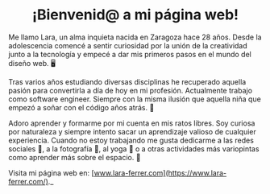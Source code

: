 <h1 align="center">
  ¡Bienvenid@ a mi página web!
</h1>

Me llamo Lara, un alma inquieta nacida en Zaragoza hace 28 años. Desde la adolescencia comencé a sentir curiosidad por la unión de la creatividad junto a la tecnología y empecé a dar mis primeros pasos en el mundo del diseño web. 🖥 

Tras varios años estudiando diversas disciplinas he recuperado aquella pasión para convertirla a día de hoy en mi profesión. Actualmente trabajo como software engineer. Siempre con la misma ilusión que aquella niña que empezó a soñar con el código años atrás. 🙌

Adoro aprender y formarme por mi cuenta en mis ratos libres. Soy curiosa por naturaleza y siempre intento sacar un aprendizaje valioso de cualquier experiencia. Cuando no estoy trabajando me gusta dedicarme a las redes sociales 📲, a la fotografía 📸, al yoga 🙌 o a otras actividades más variopintas como aprender más sobre el espacio. 🚀

Visita mi página web en: [www.lara-ferrer.com](https://www.lara-ferrer.com/)._